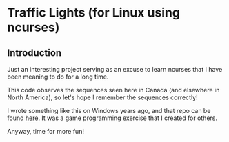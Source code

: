 # Traffic Lights (for Linux using ncurses)

## Introduction

Just an interesting project serving as an excuse to learn ncurses that I have
been meaning to do for a long time.

This code observes the sequences seen here in Canada (and elsewhere in North
America), so let's hope I remember the sequences correctly!

I wrote something like this on Windows years ago, and that repo can be found
[here](https://github.com/ButchDean/TrafficLights). It was a game programming
exercise that I created for others.

Anyway, time for more fun!
